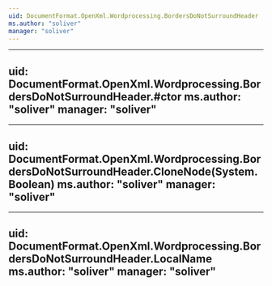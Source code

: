 ```yaml
---
uid: DocumentFormat.OpenXml.Wordprocessing.BordersDoNotSurroundHeader
ms.author: "soliver"
manager: "soliver"
---
```


---
uid: DocumentFormat.OpenXml.Wordprocessing.BordersDoNotSurroundHeader.#ctor
ms.author: "soliver"
manager: "soliver"
---

---
uid: DocumentFormat.OpenXml.Wordprocessing.BordersDoNotSurroundHeader.CloneNode(System.Boolean)
ms.author: "soliver"
manager: "soliver"
---

---
uid: DocumentFormat.OpenXml.Wordprocessing.BordersDoNotSurroundHeader.LocalName
ms.author: "soliver"
manager: "soliver"
---
